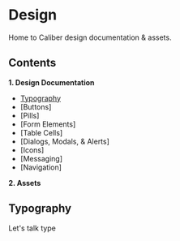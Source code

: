 # Design

Home to Caliber design documentation & assets.

## Contents

**1. Design Documentation**
  * [Typography](#typography)
  * [Buttons]
  * [Pills]
  * [Form Elements]
  * [Table Cells]
  * [Dialogs, Modals, & Alerts]
  * [Icons]
  * [Messaging]
  * [Navigation]
 
**2. Assets**

## Typography

Let's talk type
